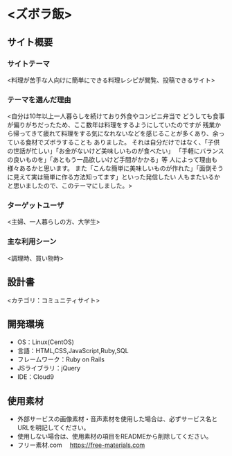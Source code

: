 # <ズボラ飯>

## サイト概要
### サイトテーマ
<料理が苦手な人向けに簡単にできる料理レシピが閲覧、投稿できるサイト>

### テーマを選んだ理由
<自分は10年以上一人暮らしを続けており外食やコンビニ弁当で
どうしても食事が偏りがちだったため、ここ数年は料理をするようにしていたのですが
残業から帰ってきて疲れて料理をする気になれないなどを感じることが多くあり、余っている食材でズボラすることも
ありました。
それは自分だけではなく、「子供の世話が忙しい」「お金がないけど美味しいものが食べたい」
「手軽にバランスの良いものを」「あともう一品欲しいけど手間がかかる」等
人によって理由も様々あるかと思います。
また「こんな簡単に美味しいものが作れた」「面倒そうに見えて実は簡単に作る方法知ってます」といった発信したい
人もまたいるかと思いましたので、このテーマにしました。>

### ターゲットユーザ
<主婦、一人暮らしの方、大学生>

### 主な利用シーン
<調理時、買い物時>

## 設計書
<カテゴリ：コミュニティサイト>

## 開発環境
- OS：Linux(CentOS)
- 言語：HTML,CSS,JavaScript,Ruby,SQL
- フレームワーク：Ruby on Rails
- JSライブラリ：jQuery
- IDE：Cloud9

## 使用素材
- 外部サービスの画像素材・音声素材を使用した場合は、必ずサービス名とURLを明記してください。
- 使用しない場合は、使用素材の項目をREADMEから削除してください。
- フリー素材.com　 https://free-materials.com

